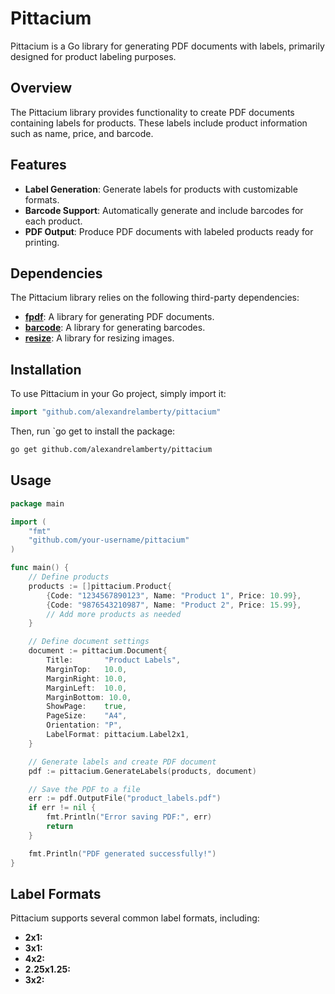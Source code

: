 # Pittacium

Pittacium is a Go library for generating PDF documents with labels, primarily
designed for product labeling purposes.

## Overview

The Pittacium library provides functionality to create PDF documents containing
labels for products. These labels include product information such as name,
price, and barcode.

## Features

* **Label Generation**: Generate labels for products with customizable formats.
* **Barcode Support**: Automatically generate and include barcodes for each product.
* **PDF Output**: Produce PDF documents with labeled products ready for printing.

## Dependencies

The Pittacium library relies on the following third-party dependencies:

* **[fpdf](https://github.com/go-pdf/fpdf)**: A library for generating PDF documents.
* **[barcode](https://github.com/boombuler/barcode)**: A library for generating barcodes.
* **[resize](https://github.com/nfnt/resize)**: A library for resizing images.

## Installation

To use Pittacium in your Go project, simply import it:

```go
import "github.com/alexandrelamberty/pittacium"
```

Then, run `go get to install the package:

```bash
go get github.com/alexandrelamberty/pittacium
```

## Usage

```go
package main

import (
    "fmt"
    "github.com/your-username/pittacium"
)

func main() {
    // Define products
    products := []pittacium.Product{
        {Code: "1234567890123", Name: "Product 1", Price: 10.99},
        {Code: "9876543210987", Name: "Product 2", Price: 15.99},
        // Add more products as needed
    }

    // Define document settings
    document := pittacium.Document{
        Title:       "Product Labels",
        MarginTop:   10.0,
        MarginRight: 10.0,
        MarginLeft:  10.0,
        MarginBottom: 10.0,
        ShowPage:    true,
        PageSize:    "A4",
        Orientation: "P",
        LabelFormat: pittacium.Label2x1,
    }

    // Generate labels and create PDF document
    pdf := pittacium.GenerateLabels(products, document)

    // Save the PDF to a file
    err := pdf.OutputFile("product_labels.pdf")
    if err != nil {
        fmt.Println("Error saving PDF:", err)
        return
    }

    fmt.Println("PDF generated successfully!")
}
```

## Label Formats

Pittacium supports several common label formats, including:

* **2x1:**
* **3x1:**
* **4x2:**
* **2.25x1.25:**
* **3x2:**
